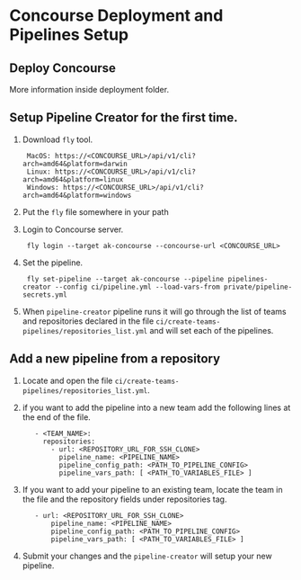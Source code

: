 # Concourse Deployment and Pipelines Setup

## Deploy Concourse

More information inside deployment folder.

## Setup Pipeline Creator for the first time.

1. Download `fly` tool.

        MacOS: https://<CONCOURSE_URL>/api/v1/cli?arch=amd64&platform=darwin
        Linux: https://<CONCOURSE_URL>/api/v1/cli?arch=amd64&platform=linux
        Windows: https://<CONCOURSE_URL>/api/v1/cli?arch=amd64&platform=windows

2. Put the `fly` file somewhere in your path

3. Login to Concourse server.

        fly login --target ak-concourse --concourse-url <CONCOURSE_URL>

4. Set the pipeline.

        fly set-pipeline --target ak-concourse --pipeline pipelines-creator --config ci/pipeline.yml --load-vars-from private/pipeline-secrets.yml

5. When `pipeline-creator` pipeline runs it will go through the list of teams and repositories declared in the file `ci/create-teams-pipelines/repositories_list.yml` and will set each of the pipelines.

## Add a new pipeline from a repository

1. Locate and open the file `ci/create-teams-pipelines/repositories_list.yml`.

2. if you want to add the pipeline into a new team add the following lines at the end of the file.

          - <TEAM_NAME>:
            repositories:
              - url: <REPOSITORY_URL_FOR_SSH_CLONE>
                pipeline_name: <PIPELINE_NAME>
                pipeline_config_path: <PATH_TO_PIPELINE_CONFIG>
                pipeline_vars_path: [ <PATH_TO_VARIABLES_FILE> ]

3. If you want to add your pipeline to an existing team, locate the team in the file and the repository fields under repositories tag.
        
          - url: <REPOSITORY_URL_FOR_SSH_CLONE>
              pipeline_name: <PIPELINE_NAME>
              pipeline_config_path: <PATH_TO_PIPELINE_CONFIG>
              pipeline_vars_path: [ <PATH_TO_VARIABLES_FILE> ]

4. Submit your changes and the `pipeline-creator` will setup your new pipeline.